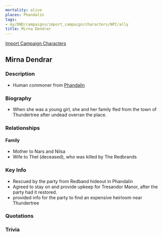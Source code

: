 ```yaml
---
mortality: alive
places: Phandalin
tags:
- my/DND/campaigns/import_campaign/characters/NPC/ally
title: Mirna Dendrar
---
```


[Import Campaign Characters](/dnd/characters/)

## Mirna Dendrar

### Description

- Human commoner from [Phandalin](/dnd/locations/phandalin/)

### Biography

- When she was a young girl, she and her family fled from the town of Thundertree after undead overran the place.

### Relationships

#### Family

- Mother to Nars and Nilsa
- Wife to Thel (deceased), who was killed by The Redbrands

### Key Info

- Rescued by the party from Redband hideout in Phandalin
- Agreed to stay on and provide upkeep for Tresandor Manor, after the party had it restored.
- provided info for the party to find an expensive heirloom near Thundertree

### Quotations

### Trivia
